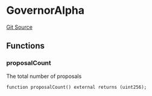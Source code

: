 # GovernorAlpha
[Git Source](https://github.com/Maia-DAO/test-env-V2/blob/84b5f9e8695c91ddb02f27bb3dfb1c652f55ced4/governance/GovernorBravoInterfaces.sol)


## Functions
### proposalCount

The total number of proposals


```solidity
function proposalCount() external returns (uint256);
```

